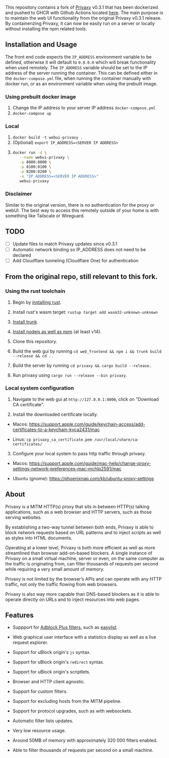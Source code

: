 This repository contains a fork of [Privaxy](https://github.com/Barre/privaxy) v0.3.1 that has been dockerized and pushed to GHCR with Github Actions located [here](https://github.com/deetungsten/webui-privaxy/pkgs/container/webui-privaxy). The main purpose is to maintain the web UI functionality from the original Privaxy v0.3.1 release. By containerizing Privaxy, it can now be easily run on a server or locally without installing the npm related tools.

## Installation and Usage

The front end code expects the `IP_ADDRESS` environment variable to be defined, otherwise it will default to `0.0.0.0` which will break functionality when used remotely. The `IP_ADDRESS` variable should be set to the IP address of the server running the container. This can be defined either in the `docker-compose.yml` file, when running the container manually with docker run, or as an environment variable when using the prebuilt image.

### Using prebuilt docker image

1. Change the IP address to your server IP address `docker-compose.yml`
2. `docker-compose up`

### Local

1.  `docker build -t webui-privaxy .`
2.  (Optional) `export IP_ADDRESS=<SERVER IP ADDRESS>`
3.  ```bash
    docker run -d \
       --name webui-privaxy \
       -p 8000:8000 \
       -p 8100:8100 \
       -p 8200:8200 \
       -e "IP_ADDRESS=<SERVER IP ADDRESS>"
       webui-privaxy
    ```

### Disclaimer

Similar to the original version, there is no authentication for the proxy or webUI. The best way to access this remotely outside of your home is with something like Tailscale or Wireguard.

## TODO

- [ ] Update files to match Privaxy updates since v0.3.1
- [ ] Automatic network binding so IP_ADDRESS does not need to be declared
- [ ] Add Cloudflare tunneling (Cloudflare One) for authentication

## From the original repo, still relevant to this fork.

### Using the rust toolchain

1. Begin by [installing rust](https://www.rust-lang.org/tools/install).

2. Install rust's wasm target: `rustup target add wasm32-unknown-unknown`

3. [Install trunk](https://trunkrs.dev/#install).

4. [Install nodejs as well as npm](https://docs.npmjs.com/downloading-and-installing-node-js-and-npm) (at least v14).

5. Clone this repository.

6. Build the web gui by running `cd web_frontend && npm i && trunk build --release && cd ..`

7. Build the server by running `cd privaxy && cargo build --release.`

8. Run privaxy using `cargo run --release --bin privaxy`.

### Local system configuration

1. Navigate to the web gui at `http://127.0.0.1:8000`, click on "Download CA certificate".

2. Install the downloaded certificate locally.

- Macos: <https://support.apple.com/guide/keychain-access/add-certificates-to-a-keychain-kyca2431/mac>

- Linux: `cp privaxy_ca_certificate.pem /usr/local/share/ca-certificates/`

3. Configure your local system to pass http traffic through privaxy.

- Macos: <https://support.apple.com/guide/mac-help/change-proxy-settings-network-preferences-mac-mchlp2591/mac>

- Ubuntu (gnome): <https://phoenixnap.com/kb/ubuntu-proxy-settings>

## About

Privaxy is a MITM HTTP(s) proxy that sits in between HTTP(s) talking applications, such as a web browser and HTTP servers, such as those serving websites.

By establishing a two-way tunnel between both ends, Privaxy is able to block network requests based on URL patterns and to inject scripts as well as styles into HTML documents.

Operating at a lower level, Privaxy is both more efficient as well as more streamlined than browser add-on-based blockers. A single instance of Privaxy on a small virtual machine, server or even, on the same computer as the traffic is originating from, can filter thousands of requests per second while requiring a very small amount of memory.

Privaxy is not limited by the browser’s APIs and can operate with any HTTP traffic, not only the traffic flowing from web browsers.

Privaxy is also way more capable than DNS-based blockers as it is able to operate directly on URLs and to inject resources into web pages.

## Features

- Suppport for [Adblock Plus filters](https://adblockplus.org/filter-cheatsheet), such as [easylist](https://easylist.to/).

- Web graphical user interface with a statistics display as well as a live request explorer.

- Support for uBlock origin's `js` syntax.

- Support for uBlock origin's `redirect` syntax.

- Support for uBlock origin's scriptlets.

- Browser and HTTP client agnostic.

- Support for custom filters.

- Support for excluding hosts from the MITM pipeline.

- Support for protocol upgrades, such as with websockets.

- Automatic filter lists updates.

- Very low resource usage.

- Around 50MB of memory with approximately 320 000 filters enabled.

- Able to filter thousands of requests per second on a small machine.
